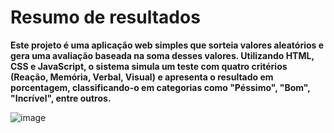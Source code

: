 # Resumo de resultados
**Este projeto é uma aplicação web simples que sorteia valores aleatórios e gera uma avaliação baseada na soma desses valores. Utilizando HTML, CSS e JavaScript, o sistema simula um teste com quatro critérios (Reação, Memória, Verbal, Visual) e apresenta o resultado em porcentagem, classificando-o em categorias como "Péssimo", "Bom", "Incrível", entre outros.**

![image](https://github.com/user-attachments/assets/457c65a9-7923-4421-9d0a-f1536429ef19)

